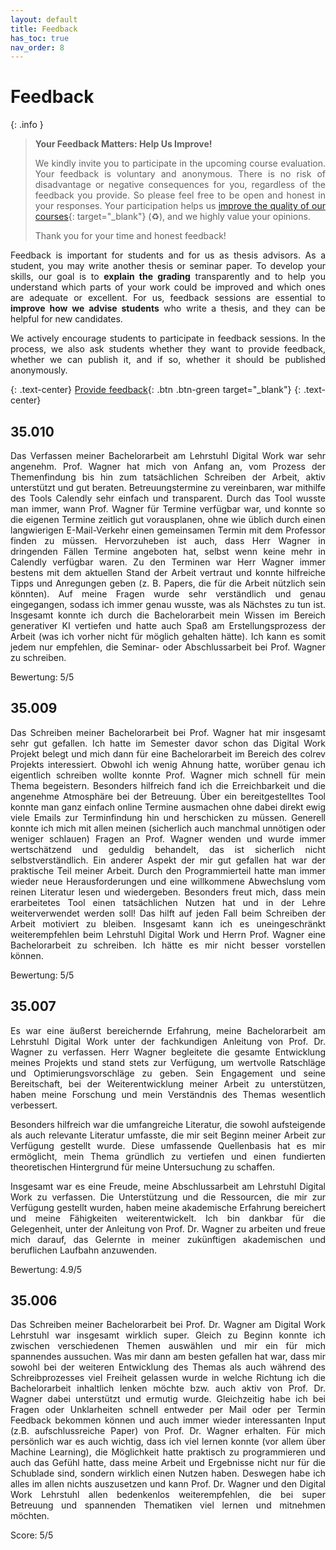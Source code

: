 ```yaml
---
layout: default
title: Feedback
has_toc: true
nav_order: 8
---
```


# Feedback

<style>
  p {
    text-align: justify;
  }
</style>

{: .info }
> **Your Feedback Matters: Help Us Improve!**
> 
> We kindly invite you to participate in the upcoming course evaluation.
> Your feedback is voluntary and anonymous.
> There is no risk of disadvantage or negative consequences for you, regardless of the feedback you provide.
> So please feel free to be open and honest in your responses.
> Your participation helps us [improve the quality of our courses](https://digital-work-lab.github.io/handbook/docs/10-lab/10_processes/10.01.goals.html){: target="_blank"} (♻️), and we highly value your opinions.
> 
> Thank you for your time and honest feedback!

Feedback is important for students and for us as thesis advisors.
As a student, you may write another thesis or seminar paper. To develop your skills, our goal is to **explain the grading** transparently and to help you understand which parts of your work could be improved and which ones are adequate or excellent.
For us, feedback sessions are essential to **improve how we advise students** who write a thesis, and they can be helpful for new candidates. 

We actively encourage students to participate in feedback sessions. In the process, we also ask students whether they want to provide feedback, whether we can publish it, and if so, whether it should be published anonymously.

{: .text-center}
[Provide feedback](https://github.com/digital-work-lab/theses/edit/main/docs/feedback.md){: .btn .btn-green target="_blank"}
{: .text-center}

<!-- 
## 35.XXX (Optional: Name)

- Things that worked well
- Things that should be improved
- Overall experience: summary and score (x/5 - higher scores are better)

Optional comment afterward: Thesis advisor comment: We improved XY
-->
## 35.010

Das Verfassen meiner Bachelorarbeit am Lehrstuhl Digital Work war sehr angenehm. Prof. Wagner hat mich von Anfang an, vom Prozess der Themenfindung bis hin zum tatsächlichen Schreiben der Arbeit, aktiv unterstützt und gut beraten. Betreuungstermine zu vereinbaren, war mithilfe des Tools Calendly sehr einfach und transparent. Durch das Tool wusste man immer, wann Prof. Wagner für Termine verfügbar war, und konnte so die eigenen Termine zeitlich gut vorausplanen, ohne wie üblich durch einen langwierigen E-Mail-Verkehr einen gemeinsamen Termin mit dem Professor finden zu müssen. Hervorzuheben ist auch, dass Herr Wagner in dringenden Fällen Termine angeboten hat, selbst wenn keine mehr in Calendly verfügbar waren. Zu den Terminen war Herr Wagner immer bestens mit dem aktuellen Stand der Arbeit vertraut und konnte hilfreiche Tipps und Anregungen geben (z. B. Papers, die für die Arbeit nützlich sein könnten). Auf meine Fragen wurde sehr verständlich und genau eingegangen, sodass ich immer genau wusste, was als Nächstes zu tun ist. Insgesamt konnte ich durch die Bachelorarbeit mein Wissen im Bereich generativer KI vertiefen und hatte auch Spaß am Erstellungsprozess der Arbeit (was ich vorher nicht für möglich gehalten hätte). Ich kann es somit jedem nur empfehlen, die Seminar- oder Abschlussarbeit bei Prof. Wagner zu schreiben.

Bewertung: 5/5

## 35.009

Das Schreiben meiner Bachelorarbeit bei Prof. Wagner hat mir insgesamt sehr gut gefallen. Ich hatte im Semester davor schon das Digital Work Projekt belegt und mich dann für eine Bachelorarbeit im Bereich des colrev Projekts interessiert. Obwohl ich wenig Ahnung hatte, worüber genau ich eigentlich schreiben wollte konnte Prof. Wagner mich schnell für mein Thema begeistern. Besonders hilfreich fand ich die Erreichbarkeit und die angenehme Atmosphäre bei der Betreuung. Über ein bereitgestelltes Tool konnte man ganz einfach online Termine ausmachen ohne dabei direkt ewig viele Emails zur Terminfindung hin und herschicken zu müssen. Generell konnte ich mich mit allen meinen (sicherlich auch manchmal unnötigen oder weniger schlauen) Fragen an Prof. Wagner wenden und wurde immer wertschätzend und geduldig behandelt, das ist sicherlich nicht selbstverständlich.
Ein anderer Aspekt der mir gut gefallen hat war der praktische Teil meiner Arbeit. Durch den Programmierteil hatte man immer wieder neue Herausforderungen und eine willkommene Abwechslung vom reinen Literatur lesen und wiedergeben. Besonders freut mich, dass mein erarbeitetes Tool einen tatsächlichen Nutzen hat und in der Lehre weiterverwendet werden soll! Das hilft auf jeden Fall beim Schreiben der Arbeit motiviert zu bleiben. 
Insgesamt kann ich es uneingeschränkt weiterempfehlen beim Lehrstuhl Digital Work und Herrn Prof. Wagner eine Bachelorarbeit zu schreiben. Ich hätte es mir nicht besser vorstellen können. 

Bewertung: 5/5 

## 35.007

Es war eine äußerst bereichernde Erfahrung, meine Bachelorarbeit am Lehrstuhl Digital Work unter der fachkundigen Anleitung von Prof. Dr. Wagner zu verfassen. Herr Wagner begleitete die gesamte Entwicklung meines Projekts und stand stets zur Verfügung, um wertvolle Ratschläge und Optimierungsvorschläge zu geben. Sein Engagement und seine Bereitschaft, bei der Weiterentwicklung meiner Arbeit zu unterstützen, haben meine Forschung und mein Verständnis des Themas wesentlich verbessert.

Besonders hilfreich war die umfangreiche Literatur, die sowohl aufsteigende als auch relevante Literatur umfasste, die mir seit Beginn meiner Arbeit zur Verfügung gestellt wurde. Diese umfassende Quellenbasis hat es mir ermöglicht, mein Thema gründlich zu vertiefen und einen fundierten theoretischen Hintergrund für meine Untersuchung zu schaffen.

Insgesamt war es eine Freude, meine Abschlussarbeit am Lehrstuhl Digital Work zu verfassen. Die Unterstützung und die Ressourcen, die mir zur Verfügung gestellt wurden, haben meine akademische Erfahrung bereichert und meine Fähigkeiten weiterentwickelt. Ich bin dankbar für die Gelegenheit, unter der Anleitung von Prof. Dr. Wagner zu arbeiten und freue mich darauf, das Gelernte in meiner zukünftigen akademischen und beruflichen Laufbahn anzuwenden.

Bewertung: 4.9/5

## 35.006

Das Schreiben meiner Bachelorarbeit bei Prof. Dr. Wagner am Digital Work Lehrstuhl war insgesamt wirklich super. Gleich zu Beginn konnte ich zwischen verschiedenen Themen auswählen und mir ein für mich spannendes aussuchen. Was mir dann am besten gefallen hat war, dass mir sowohl bei der weiteren Entwicklung des Themas als auch während des Schreibprozesses viel Freiheit gelassen wurde in welche Richtung ich die Bachelorarbeit inhaltlich lenken möchte bzw. auch aktiv von Prof. Dr. Wagner dabei unterstützt und ermutig wurde. Gleichzeitig habe ich bei Fragen oder Unklarheiten schnell entweder per Mail oder per Termin Feedback bekommen können und auch immer wieder interessanten Input (z.B. aufschlussreiche Paper) von Prof. Dr. Wagner erhalten. Für mich persönlich war es auch wichtig, dass ich viel lernen konnte (vor allem über Machine Learning), die Möglichkeit hatte praktisch zu programmieren und auch das Gefühl hatte, dass meine Arbeit und Ergebnisse nicht nur für die Schublade sind, sondern wirklich einen Nutzen haben. Deswegen habe ich alles im allen nichts auszusetzen und kann Prof. Dr. Wagner und den Digital Work Lehrstuhl allen bedenkenlos weiterempfehlen, die bei super Betreuung und spannenden Thematiken viel lernen und mitnehmen möchten.

Score: 5/5
